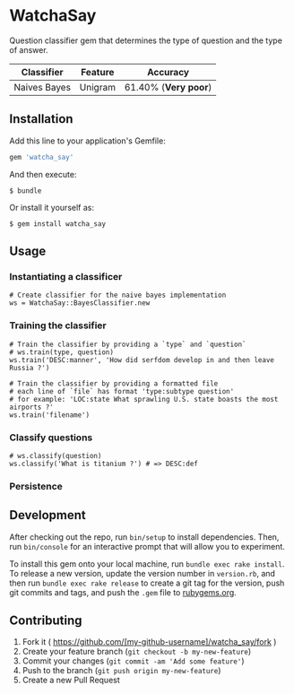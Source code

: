 # WatchaSay

Question classifier gem that determines the type of question and the type of answer.

Classifier | Feature | Accuracy
---------- | ------- | ---------|
Naives Bayes | Unigram | 61.40% (**Very poor**)

## Installation

Add this line to your application's Gemfile:

```ruby
gem 'watcha_say'
```

And then execute:

    $ bundle

Or install it yourself as:

    $ gem install watcha_say

## Usage

### Instantiating a classificer

    # Create classifier for the naive bayes implementation
    ws = WatchaSay::BayesClassifier.new

### Training the classifier

    # Train the classifier by providing a `type` and `question`
    # ws.train(type, question)
    ws.train('DESC:manner', 'How did serfdom develop in and then leave Russia ?')

    # Train the classifier by providing a formatted file
    # each line of `file` has format 'type:subtype question'
    # for example: 'LOC:state What sprawling U.S. state boasts the most airports ?'
    ws.train('filename')

### Classify questions

    # ws.classify(question)
    ws.classify('What is titanium ?') # => DESC:def

### Persistence

## Development

After checking out the repo, run `bin/setup` to install dependencies. Then, run `bin/console` for an interactive prompt that will allow you to experiment.

To install this gem onto your local machine, run `bundle exec rake install`. To release a new version, update the version number in `version.rb`, and then run `bundle exec rake release` to create a git tag for the version, push git commits and tags, and push the `.gem` file to [rubygems.org](https://rubygems.org).

## Contributing

1. Fork it ( https://github.com/[my-github-username]/watcha_say/fork )
2. Create your feature branch (`git checkout -b my-new-feature`)
3. Commit your changes (`git commit -am 'Add some feature'`)
4. Push to the branch (`git push origin my-new-feature`)
5. Create a new Pull Request
